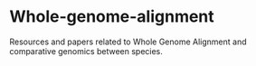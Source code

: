 # Whole-genome-alignment

Resources and papers related to Whole Genome Alignment and comparative genomics between species.

